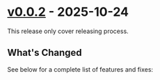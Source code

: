 # [v0.0.2](https://github.com/Lord-Y/rafty/releases/tag/v0.0.2) - 2025-10-24

This release only cover releasing process.

## What's Changed

See below for a complete list of features and fixes:
